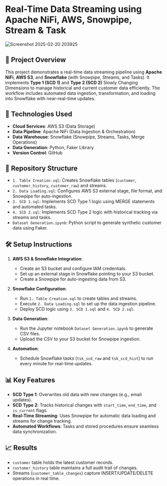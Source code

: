 # Real-Time Data Streaming using Apache NiFi, AWS, Snowpipe, Stream & Task

![Screenshot 2025-02-20 203925](https://github.com/user-attachments/assets/34da0c9b-ab0d-4442-bc2b-d77c7f10f04d)


## 🚀 Project Overview
This project demonstrates a real-time data streaming pipeline using **Apache NiFi**, **AWS S3**, and **Snowflake** (with Snowpipe, Streams, and Tasks). It implements **Type 1 (SCD 1)** and **Type 2 (SCD 2)** Slowly Changing Dimensions to manage historical and current customer data efficiently. The workflow includes automated data ingestion, transformation, and loading into Snowflake with near-real-time updates.

## 🔧 Technologies Used
- **Cloud Services**: AWS S3 (Data Storage)
- **Data Pipeline**: Apache NiFi (Data Ingestion & Orchestration)
- **Data Warehouse**: Snowflake (Snowpipe, Streams, Tasks, Merge Operations)
- **Data Generation**: Python, Faker Library
- **Version Control**: GitHub

## 📂 Repository Structure
- `1. Table Creation.sql`: Creates Snowflake tables (`customer`, `customer_history`, `customer_raw`) and streams.
- `2. Data Loading.sql`: Configures AWS S3 external stage, file format, and Snowpipe for auto-ingestion.
- `3. SCD 1.sql`: Implements SCD Type 1 logic using MERGE statements and automated tasks.
- `4. SCD 2.sql`: Implements SCD Type 2 logic with historical tracking via streams and tasks.
- `Dataset Generation.ipynb`: Python script to generate synthetic customer data using Faker.

## 🛠️ Setup Instructions
1. **AWS S3 & Snowflake Integration**:
   - Create an S3 bucket and configure IAM credentials.
   - Set up an external stage in Snowflake pointing to your S3 bucket.
   - Create a Snowpipe for auto-ingesting data from S3.

2. **Snowflake Configuration**:
   - Run `1. Table Creation.sql` to create tables and streams.
   - Execute `2. Data Loading.sql` to set up the data ingestion pipeline.
   - Deploy SCD logic using `3. SCD 1.sql` and `4. SCD 2.sql`.

3. **Data Generation**:
   - Run the Jupyter notebook `Dataset Generation.ipynb` to generate CSV files.
   - Upload the CSV to your S3 bucket for Snowpipe ingestion.

4. **Automation**:
   - Schedule Snowflake tasks (`tsk_scd_raw` and `tsk_scd_hist`) to run every minute for real-time updates.

## 📊 Key Features
- **SCD Type 1**: Overwrites old data with new changes (e.g., email updates).
- **SCD Type 2**: Tracks historical changes with `start_time`, `end_time`, and `is_current` flags.
- **Real-Time Streaming**: Uses Snowpipe for automatic data loading and streams for change tracking.
- **Automated Workflows**: Tasks and stored procedures ensure seamless data synchronization.

## 📈 Results
- `customer` table holds the latest customer records.
- `customer_history` table maintains a full audit trail of changes.
- Streams (`customer_table_changes`) capture INSERT/UPDATE/DELETE operations in real time.
